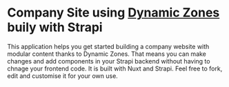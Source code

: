 # Company Site using [Dynamic Zones](https://strapi.io/blog/release-beta-18-dynamic-zones) buily with Strapi 

This application helps you get started building a company website with modular content thanks to Dynamic Zones. That means you can make changes and add components in your Strapi backend without having to chnage your frontend code. It is built with Nuxt and Strapi. Feel free to fork, edit and customise it for your own use.
